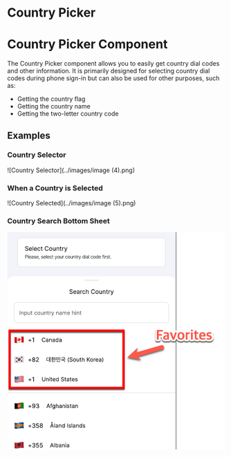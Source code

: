 # Country Picker

# Country Picker Component

The Country Picker component allows you to easily get country dial codes and other information. It is primarily designed for selecting country dial codes during phone sign-in but can also be used for other purposes, such as:

- Getting the country flag
- Getting the country name
- Getting the two-letter country code

## Examples

### Country Selector

![Country Selector](../images/image (4).png)

### When a Country is Selected

![Country Selected](../images/image (5).png)

### Country Search Bottom Sheet

![Country Search](../images/country_picker_1.png)